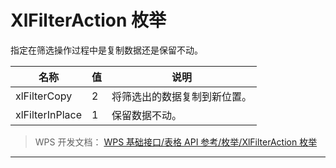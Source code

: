 # XlFilterAction 枚举

指定在筛选操作过程中是复制数据还是保留不动。

| 名称            | 值  | 说明                         |
|-----------------|-----|------------------------------|
| xlFilterCopy    | 2   | 将筛选出的数据复制到新位置。 |
| xlFilterInPlace | 1   | 保留数据不动。               |

> WPS 开发文档： [WPS 基础接口/表格 API 参考/枚举/XlFilterAction 枚举](https://qn.cache.wpscdn.cn/encs/doc/office_v19/topics/WPS%20%E5%9F%BA%E7%A1%80%E6%8E%A5%E5%8F%A3/%E8%A1%A8%E6%A0%BC%20API%20%E5%8F%82%E8%80%83/%E6%9E%9A%E4%B8%BE/XlFilterAction%20%E6%9E%9A%E4%B8%BE.html)

------------------------------------------------------------------------
